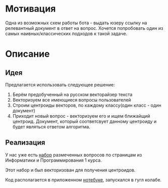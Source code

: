 # Мотивация

Одна из возможных схем работы бота - выдать юзеру ссылку на релевантный документ в ответ на вопрос. 
Хочется попробовать один из самых наивных/классических подходов к такой задаче.

# Описание

## Идея 

Предлагается использовать следующее решение:

1. Берём предобученный на русском векторайзер текста
2. Векторизуем все имеющиеся вопросы пользователей
3. Строим центроиды векторов, по каждому классу(один класс - один документ)
4. Приходит новый вопрос - векторизуем его и ищем ближайщий центроид. Документ, который соответсвует данному центроиду и будет являться ответом алгоритма.

## Реализация 

У нас уже есть [набор](https://drive.google.com/file/d/1NKoxe-KUirKp91yLZhCz63QFCTXEGPoo/view) размеченных вопросов по страницам из Информатики и Программирования 1 курса. 

Этот набор и был векторизован для получения центроидов. 

Код располагается в приложенном [нотебуке](./moevm_bot_centrs.ipynb), запускался в гугл колабе.
